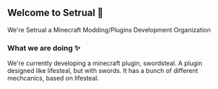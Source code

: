 ## Welcome to Setrual 👋
We're Setrual a Minecraft Modding/Plugins Development Organization

### What we are doing ✨️
We're currently developing a minecraft plugin, swordsteal. A plugin designed like lifesteal, but with swords.
It has a bunch of different mechcanics, based on lifesteal.
<!--

**Here are some ideas to get you started:**

🙋‍♀️ A short introduction - what is your organization all about?
🌈 Contribution guidelines - how can the community get involved?
👩‍💻 Useful resources - where can the community find your docs? Is there anything else the community should know?
🍿 Fun facts - what does your team eat for breakfast?
🧙 Remember, you can do mighty things with the power of [Markdown](https://docs.github.com/github/writing-on-github/getting-started-with-writing-and-formatting-on-github/basic-writing-and-formatting-syntax)
-->
